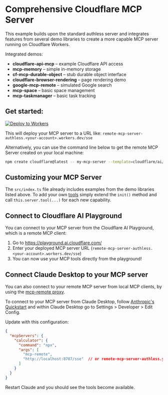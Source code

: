 # Comprehensive Cloudflare MCP Server

This example builds upon the standard authless server and integrates features from several demo libraries to create a more capable MCP server running on Cloudflare Workers.

Integrated demos:

- **cloudflare-api-mcp** – example Cloudflare API access
- **mcp-memory** – simple in-memory storage
- **cf-mcp-durable-object** – stub durable object interface
- **cloudflare-browser-rendering** – page rendering demo
- **google-mcp-remote** – simulated Google search
- **mcp-space** – basic space management
- **mcp-taskmanager** – basic task tracking

## Get started: 

[![Deploy to Workers](https://deploy.workers.cloudflare.com/button)](https://deploy.workers.cloudflare.com/?url=https://github.com/cloudflare/ai/tree/main/demos/remote-mcp-authless)

This will deploy your MCP server to a URL like: `remote-mcp-server-authless.<your-account>.workers.dev/sse`

Alternatively, you can use the command line below to get the remote MCP Server created on your local machine:
```bash
npm create cloudflare@latest -- my-mcp-server --template=cloudflare/ai/demos/remote-mcp-authless
```

## Customizing your MCP Server

The `src/index.ts` file already includes examples from the demo libraries listed above. To add your own [tools](https://developers.cloudflare.com/agents/model-context-protocol/tools/) simply extend the `init()` method and call `this.server.tool(...)` for each new capability.

## Connect to Cloudflare AI Playground

You can connect to your MCP server from the Cloudflare AI Playground, which is a remote MCP client:

1. Go to https://playground.ai.cloudflare.com/
2. Enter your deployed MCP server URL (`remote-mcp-server-authless.<your-account>.workers.dev/sse`)
3. You can now use your MCP tools directly from the playground!

## Connect Claude Desktop to your MCP server

You can also connect to your remote MCP server from local MCP clients, by using the [mcp-remote proxy](https://www.npmjs.com/package/mcp-remote). 

To connect to your MCP server from Claude Desktop, follow [Anthropic's Quickstart](https://modelcontextprotocol.io/quickstart/user) and within Claude Desktop go to Settings > Developer > Edit Config.

Update with this configuration:

```json
{
  "mcpServers": {
    "calculator": {
      "command": "npx",
      "args": [
        "mcp-remote",
        "http://localhost:8787/sse"  // or remote-mcp-server-authless.your-account.workers.dev/sse
      ]
    }
  }
}
```

Restart Claude and you should see the tools become available. 
